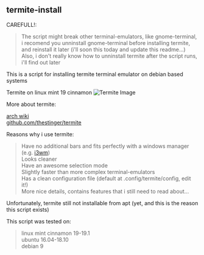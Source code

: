 ## termite-install

CAREFULL!:
> The script might break other terminal-emulators, like gnome-terminal, i recomend you unninstall gnome-terminal before installing termite, and reinstall it later (i'll soon this today and update this readme...) \
> Also, i don't really know how to unninstall termite after the script runs, i'll find out later

This is a script for installing termite terminal emulator on debian based systems

Termite on linux mint 19 cinnamon
![Termite Image](https://github.com/marcospb19/loadingNewYear/blob/master/images/installationAndUsage.png)

More about termite:

[arch wiki](https://wiki.archlinux.org/index.php/Termite) \
[github.com/thestinger/termite](https://github.com/thestinger/termite)


Reasons why i use termite:
> Have no additional bars and fits perfectly with a windows manager (e.g. [i3wm](https://github.com/i3/i3)) \
> Looks cleaner \
> Have an awesome selection mode \
> Slightly faster than more complex terminal-emulators \
> Has a clean configuration file (default at .config/termite/config, edit it!) \
> More nice details, contains features that i still need to read about...


Unfortunately, termite still not installable from apt (yet, and this is the reason this script exists)

This script was tested on:

> linux mint cinnamon 19-19.1 \
> ubuntu 16.04-18.10 \
> debian 9
